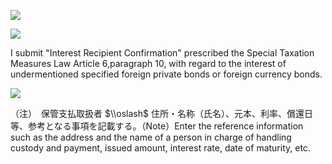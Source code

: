 ![](https://www.nta.go.jp/tmp/d2eb00e5-ce68-4df8-8f2b-6425d428c11c/images/88362f1812cbdf5778c40be1ef41bf957169a403e93b69ce4ff72d3978524f48.jpg)

![](https://www.nta.go.jp/tmp/d2eb00e5-ce68-4df8-8f2b-6425d428c11c/images/67036be323a6a3f6300c9e52ebd7ce16c36d473780a67033a9d7b7f95011c8db.jpg)

I submit "Interest Recipient Confirmation" prescribed the Special Taxation Measures Law Article 6,paragraph 10, with regard to the interest of undermentioned specified foreign private bonds or foreign currency bonds.

![](https://www.nta.go.jp/tmp/d2eb00e5-ce68-4df8-8f2b-6425d428c11c/images/89a287794eda62cbdeb9b353814095b875c5e67632126799d06bfb9b025dc4b8.jpg)

（注）　保管支払取扱者 $\\oslash$ 住所・名称（氏名）、元本、利率、償還日等、参考となる事項を記載する。（Note）Enter the reference information such as the address and the name of a person in charge of handling custody and payment, issued amount, interest rate, date of maturity, etc.